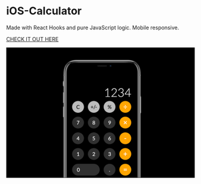 # iOS-Calculator

Made with React Hooks and pure JavaScript logic. Mobile responsive.

[CHECK IT OUT HERE](https://kasjanhinc.github.io/iOS-Calculator/)

![iOS Calculator](./src/img/calc.png)

